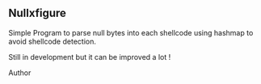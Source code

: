 
## Nullxfigure

Simple Program to parse null bytes into each shellcode using hashmap to avoid shellcode detection.

Still in development but it can be improved a lot !

Author

